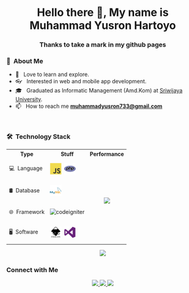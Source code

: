 <h1 align="center">Hello there 👋, My name is Muhammad Yusron Hartoyo</h1>

<h3 align="center">Thanks to take a mark in my github pages</h3>

<h3> 👨 &nbsp;About Me </h3>

- 🤔 &nbsp; Love to learn and explore.
- 👓 &nbsp; Interested in web and mobile app development.
- 🎓 &nbsp; Graduated as Informatic Management (Amd.Kom) at [Sriwijaya University](https://unsri.ac.id).
- 📫 &nbsp; How to reach me **muhammadyusron733@gmail.com**
<br/>
<h3> 🛠 &nbsp;Technology Stack</h3>
<table>
	<tbody>
		<tr>
			<th>Type</th>
			<th>Stuff</th>
			<th>Performance</th>
		</tr>
		<tr>
			<td><p align="left">💻 &nbsp;Language</p></td>
			<td>
<img src="https://raw.githubusercontent.com/devicons/devicon/master/icons/javascript/javascript-original.svg" alt="javascript" width="30" height="30"/>&nbsp;
<img src="https://raw.githubusercontent.com/devicons/devicon/master/icons/php/php-original.svg" alt="php" width="30" height="30"/>&nbsp;
			<td rowspan="5">
			<p align="center">
				<a href="https://github.com/muhammadyusronn">
					<img height="180em" src="https://github-readme-stats.vercel.app/api/top-langs/?username=muhammadyusronn&theme=vue&layout=compact" />
				</a>
				</p>
			</td>
		</tr>
		<tr>
			<td><p align="left">🛢 &nbsp;Database</p></td>
			<td><img src="https://raw.githubusercontent.com/devicons/devicon/master/icons/mysql/mysql-original-wordmark.svg" alt="mysql" width="30" height="30"/></td>
		</tr>
		<tr>
			<td><p align="left">🌐 &nbsp;Framework</p></td>
			<td> 
				<img src="https://cdn.worldvectorlogo.com/logos/codeigniter.svg" alt="codeigniter" width="30" height="30"/> </td>
		</tr>
		<tr>
			<td><p align="left">🖥 &nbsp;Software</p></td>
			<td>
			<img src="https://raw.githubusercontent.com/devicons/devicon/master/icons/inkscape/inkscape-plain-wordmark.svg" alt="inkscape" width="30" height="30"/>&nbsp;
			<img src="https://raw.githubusercontent.com/devicons/devicon/master/icons/visualstudio/visualstudio-plain.svg" alt="figma" width="30" height="30"/>&nbsp;
			</td>
		</tr>
	</tbody>
</table>
<p align="center">
		<a href="https://github.com/muhammadyusronn">
		<img height="180em" src="https://github-readme-stats.vercel.app/api?username=muhammadyusronn&theme=vshow_icons=true&include_all_commits=true&count_private=true" />
		</a>
</p>
<h3> Connect with Me </h3>
<p align="center">
	<a href="https://www.linkedin.com/in/muhammad-yusron-hartoyo-32a3271b4/">
		<img src="https://img.shields.io/badge/-Muhammad%20Yusron%20Hartoyo-0077B5?style=flat-square&logo=Linkedin&logoColor=white"/>
	</a>
	<a href="mailto:muhammadyusron733@gmail.com">
		<img src="https://img.shields.io/badge/-muhammadyusron733@gmail.com-D14836?style=flat-square&logo=Gmail&logoColor=white"/>
	</a>
	<a href="https://www.github.com/muhammadyusronn">
		<img src="https://img.shields.io/github/followers/muhammadyusronn?style=flat-square&logo=Github&logoColor=white"/>
	</a>
</p>
